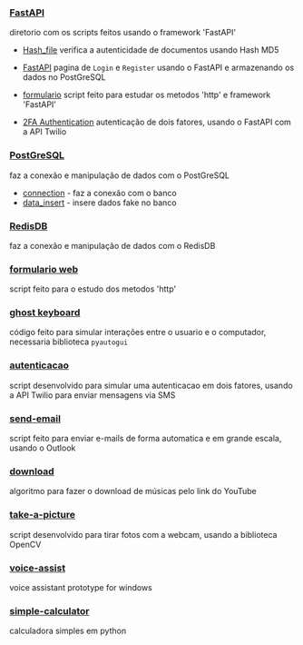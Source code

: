 ### [FastAPI](/FastAPI/)
diretorio com os scripts feitos usando o framework 'FastAPI'

- [Hash_file](/hash_file/)
verifica a autenticidade de documentos usando Hash MD5

- [FastAPI](/FastAPI_with_PostGreSQL/)
pagina de `Login` e `Register` usando o FastAPI e armazenando os dados no PostGreSQL

- [formulario](/FastAPI/form/)
script feito para estudar os metodos 'http' e framework 'FastAPI'  

- [2FA Authentication](/FastAPI/2FA/)
autenticação de dois fatores, usando o FastAPI com a API Twilio

### [PostGreSQL](/PostGreSQL/)
faz a conexão e manipulação de dados com o PostGreSQL
 - [connection](PostGreSQL/connection.py) - faz a conexão com o banco
 - [data_insert](Postgresql/data_insert/) - insere dados fake no banco

### [RedisDB](/connection_RedisDB/)
faz a conexão e manipulação de dados com o RedisDB

### [formulario web](/web-form/)
script feito para o estudo dos metodos 'http'

### [ghost keyboard](ghost-keyboard.py)
código feito para simular interações entre o usuario e o computador, necessaria biblioteca `pyautogui` 

### [autenticacao](autenticacao.py)
script desenvolvido para simular uma autenticacao em dois fatores, usando a API Twilio para enviar mensagens via SMS  

### [send-email](send-email.py)
script feito para enviar e-mails de forma automatica e em grande escala, usando o Outlook

### [download](download.py)
algoritmo para fazer o download de músicas pelo link do YouTube

### [take-a-picture](take-a-picture.py)
script desenvolvido para tirar fotos com a webcam, usando a biblioteca OpenCV

### [voice-assist](voice-assist.py)
voice assistant prototype for windows

### [simple-calculator](simple-calculator.py)
calculadora simples em python  
